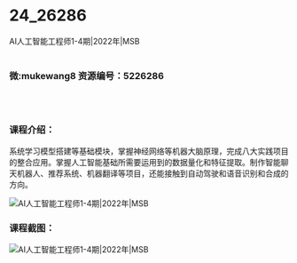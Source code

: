 # 24_26286
AI人工智能工程师1-4期|2022年|MSB
<br/></br>
<h3>微:mukewang8 资源编号：5226286</h3>
<br/></br>
<h3>课程介绍：</h3>
<p>系统学习模型搭建等基础模块，掌握神经网络等机器大脑原理，完成八大实践项目的整合应用。掌握人工智能基础所需要运用到的数据量化和特征提取。制作智能聊天机器人、推荐系统、机器翻译等项目，还能接触到自动驾驶和语音识别和合成的方向。</p>
<p><img src="https://www.ko996.com/wp-content/uploads/img/2022/09/1-35-300x176.png" alt="AI人工智能工程师1-4期|2022年|MSB"></p>
<div class="info-desc">
<h3>课程截图：</h3>
<p><img src="https://www.ko996.com/wp-content/uploads/img/2022/09/2-42.png" alt="AI人工智能工程师1-4期|2022年|MSB"></p>


			
</div>
